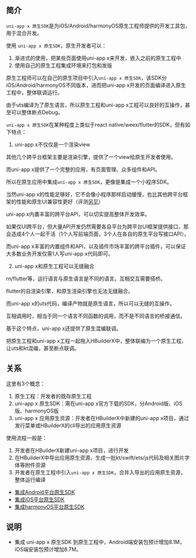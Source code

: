 ## 简介
`uni-app x 原生SDK`是为iOS/Android/harmonyOS原生工程师提供的开发工具包，用于混合开发。

使用 `uni-app x 原生SDK`，原生开发者可以：
1. 渐进式的使用，把某些页面使用uni-app x来开发，嵌入之前的原生工程中
2. 使用自己的原生工程集成环境来打包和发版

原生工程师可以在自己的原生项目中引入`uni-app x 原生SDK`，该SDK分iOS/Android/harmonyOS不同版本，进而把uni-app x开发的页面编译进入原生工程中，整体联调运行。

由于uts编译为了原生语言，所以原生工程和uni-app x工程可以良好的互操作，甚至可以整体断点Debug。

`uni-app x 原生SDK`在某种程度上类似于react native/weex/flutter的SDK，但有如下特点：

1. uni-app x不仅仅是一个渲染view

其他几个跨平台框架主要是渲染引擎，提供了一个view给原生开发者使用。

而uni-app x提供了一个完整的应用，有页面管理、众多组件和API。

所以在原生应用中集成`uni-app x 原生SDK`，更像是集成一个小程序SDK。

当然uni-app x的性能足够好，它不会像小程序那样启动缓慢，也比其他跨平台框架的性能和原生UI兼容性更好（评测[另见](../select.md)）

uni-app x内置丰富的跨平台API，可以切实提高整体开发效率。

如果仅UI跨平台，但大量API开发仍然需要各自平台为跨平台UI框架提供接口，那会造成4个人一起干活（1个人写前端页面，3个人在各自的原生平台写接口API）。

而uni-app x丰富的内置组件和API，以及插件市场丰富的跨平台插件，可以保证大多数业务开发仅需1人写uni-app x代码即可。

2. uni-app x和原生工程可以无缝融合

rn/flutter等，运行语言与原生语言是不同的语言。互相交互需要搭桥。

flutter的自渲染引擎，和原生渲染引擎也无法无缝融合。

而uni-app x的uts代码，编译产物就是原生语言，所以可以无缝的互操作。

互相调用时，相当于同一个语言不同函数的调用，而不是不同语言的桥接通信。

基于这个特点，uni-app x还提供了原生混编联调。

把原生工程和uni-app x工程一起拖入HBuilderX中，整体联编为一个原生工程，让uts和kt混编，甚至断点联调。

<!-- 比如现在uts代码下一个断点，然后调用到了原生工程的kt代码，再下一个断点，可以单步跟踪，给混合开发带来前所未有的方便体验。 -->

## 关系

这里有3个概念：
1. 原生工程：开发者的既存原生工程
2. uni-app x 原生SDK：需在uni-app x官方下载的SDK，分Android版、iOS版、harmonyOS版
3. uni-app x 应用原生资源：开发者在HBuilderX中新建的uni-app x项目，通过发行菜单或HBuilderX的cli导出的应用原生资源

使用流程一般是：
1. 开发者在HBuilderX新建uni-app x项目，进行开发
2. 在HBuilderX中导出应用原生资源，生成一批kt/swift/ets/js代码及相关图片字体等附件资源
3. 开发者在原生工程中引入`uni-app x 原生SDK`，合并入导出的应用原生资源，整体运行编译

+ [集成Android平台原生SDK](./use/android.md)
+ [集成iOS平台原生SDK](./use/ios.md)
+ [集成harmonyOS平台原生SDK](./use/harmony.md)

## 说明
- 集成 uni-app x 原生SDK 到原生工程中，Android端安装包预计增加8.1M，iOS端安装包预计增加8.7M。